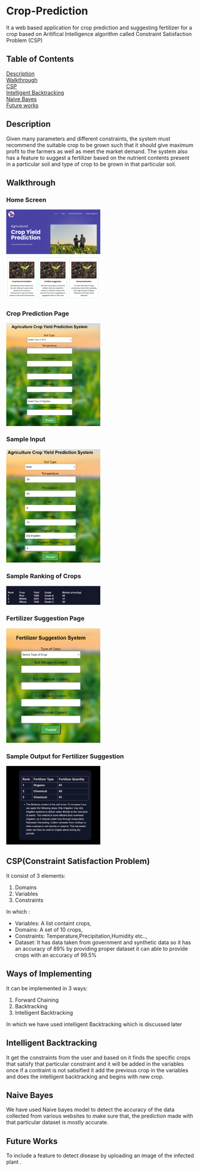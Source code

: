 # Crop-Prediction
It a web based application for crop prediction and suggesting fertilizer for a crop  based on Aritifical Intelligence algorithm called Constraint Satisfaction Problem (CSP) 

## Table of Contents
[Description](#description)  
[Walkthrough](#walkthrough)  
[CSP](#csp)  
[Intelligent Backtracking](#ib)  
[Naive Bayes](#nb)  
[Future works](#fw)  

<a id="description"></a>
## Description
Given many parameters and different constraints, the system must recommend the suitable crop to be grown such that it should give maximum profit to the farmers as well as meet the market demand.
The system also has a feature to suggest a fertilizer based on the  nutrient contents present in a particular soil and type of crop to be grown in that particular soil.

<a id="walkthrough"></a>
## Walkthrough

### Home Screen
<img src="/static/output/Screenshot 2023-11-19 213414.png" width=50%>

<img src="/static/output/Screenshot 2023-11-19 213451.png" width =50%>

### Crop Prediction Page
<img src="/static/output/Screenshot 2023-11-19 213625.png" width=50%>

### Sample Input
<img src="/static/output/Screenshot 2023-11-19 214806.png" width=50%>

### Sample Ranking of Crops
<img src="/static/output/Screenshot 2023-11-19 213805.png" width=50%>

### Fertilizer Suggestion Page
<img src="/static/output/Screenshot 2023-11-19 214307.png" width=50%>

### Sample Output for Fertilizer Suggestion
<img src="/static/output/Screenshot 2023-12-14 192409.png" width=50%>

<a id="csp"></a>
## CSP(Constraint Satisfaction Problem)
It consist of 3 elements:
  1) Domains
  2) Variables
  3) Constraints

In which :
* Variables: A list containt crops,
* Domains: A set of 10 crops,
* Constraints: Temperature,Precipitation,Humidity etc..,
* Dataset: It has  data taken from government and synthetic data so it has an accuracy of 89% by providing proper dataset it can able to provide crops with an accuracy of 99.5%

## Ways of Implementing
It can be implemented in 3 ways:
  1) Forward Chaining
  2) Backtracking
  3) Intelligent Backtracking
  
In which we have used intelligent Backtracking which is discussed later
<a id="ib"></a>
## Intelligent Backtracking
It get the constraints from the user and based on it finds the specific crops that satisfy that particular constraint and it will be added in the variables once if a contraint is not satisified it add the previous crop in the variables and does the intelligent backtracking and begins with new crop.

<a id="nb"></a>
## Naive Bayes
We have used Naive bayes model to detect the accuracy of the data collected from various websites to make sure that, the prediction made with that particular dataset  is mostly accurate.

<a id="fw"></a>
## Future Works
To include a feature to detect disease by uploading an image of the infected plant .
